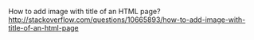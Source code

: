 How to add image with title of an HTML page?
http://stackoverflow.com/questions/10665893/how-to-add-image-with-title-of-an-html-page